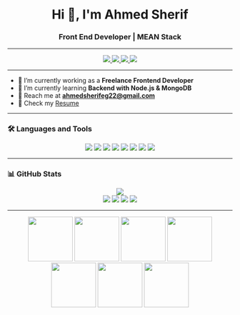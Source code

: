 <h1 align="center">Hi 👋, I'm Ahmed Sherif</h1>
<h3 align="center">Front End Developer | MEAN Stack</h3>

---

<p align="center">
  <a href="https://www.linkedin.com/in/ahmed-sherif-45349b265/">
    <img src="https://img.shields.io/badge/-Ahmed%20Sherif-blue?style=flat-square&logo=Linkedin&logoColor=white" />
  </a>
  <a href="https://www.facebook.com/SheFo72/">
    <img src="https://img.shields.io/badge/Facebook-%231877F2.svg?style=flat-square&logo=facebook&logoColor=white" />
  </a>
  <a href="mailto:ahmedsherifeg22@gmail.com">
    <img src="https://img.shields.io/badge/Gmail-D14836?style=flat-square&logo=gmail&logoColor=white" />
  </a>
  <a href="https://drive.google.com/file/d/1tupFmH2V1a51YewHbSj-ieCQbD9Z2UaZ/view?usp=sharing">
    <img src="https://img.shields.io/badge/Resume-%23FF5722.svg?style=flat-square&logo=adobeacrobatreader&logoColor=white" />
  </a>
</p>

---

- 🔭 I’m currently working as a **Freelance Frontend Developer**
- 🌱 I’m currently learning **Backend with Node.js & MongoDB**
- 💌 Reach me at **ahmedsherifeg22@gmail.com**
- 📄 Check my [Resume](https://drive.google.com/file/d/1tupFmH2V1a51YewHbSj-ieCQbD9Z2UaZ/view?usp=sharing)

---

### 🛠 Languages and Tools

<p align="center">
  <img src="https://img.shields.io/badge/html5-%23E34F26.svg?style=for-the-badge&logo=html5&logoColor=white" />
  <img src="https://img.shields.io/badge/css3-%231572B6.svg?style=for-the-badge&logo=css3&logoColor=white" />
  <img src="https://img.shields.io/badge/javascript-%23F7DF1E.svg?style=for-the-badge&logo=javascript&logoColor=black" />
  <img src="https://img.shields.io/badge/angular-%23DD0031.svg?style=for-the-badge&logo=angular&logoColor=white" />
  <img src="https://img.shields.io/badge/node.js-%23339933.svg?style=for-the-badge&logo=node.js&logoColor=white" />
  <img src="https://img.shields.io/badge/java-%23ED8B00.svg?style=for-the-badge&logo=java&logoColor=white" />
  <img src="https://img.shields.io/badge/python-%233776AB.svg?style=for-the-badge&logo=python&logoColor=white" />
  <img src="https://img.shields.io/badge/mongodb-%2347A248.svg?style=for-the-badge&logo=mongodb&logoColor=white" />
</p>

---

### 📊 GitHub Stats

<p align="center">
  <img src="http://github-profile-summary-cards.vercel.app/api/cards/profile-details?username=shefo72&theme=monokai" />
  <br/>
  <img src="http://github-profile-summary-cards.vercel.app/api/cards/repos-per-language?username=shefo72&theme=monokai" />
  <img src="http://github-profile-summary-cards.vercel.app/api/cards/most-commit-language?username=shefo72&theme=monokai" />
  <img src="http://github-profile-summary-cards.vercel.app/api/cards/stats?username=shefo72&theme=monokai" />
  <img src="http://github-profile-summary-cards.vercel.app/api/cards/productive-time?username=shefo72&theme=monokai&utcOffset=3" />
</p>

---

<p align="center">
  <img src="https://media.giphy.com/media/XAxylRMCdpbEWUAvr8/giphy.gif" width="100"/>
  <img src="https://media3.giphy.com/media/ln7z2eWriiQAllfVcn/200w.webp" width="100">
  <img src="https://media.giphy.com/media/XEDIHHp3i8bVoEdxd7/giphy.gif" width="100">
  <img src="https://media.giphy.com/media/kdFc8fubgS31b8DsVu/giphy.gif" width="100"/>
  <img src="https://i.giphy.com/media/LMt9638dO8dftAjtco/200.webp" width="100">
  <img src="https://i.giphy.com/media/KzJkzjggfGN5Py6nkT/200.webp" width="100">
  <img src="https://i.giphy.com/media/IdyAQJVN2kVPNUrojM/200.webp" width="100">
</p>
